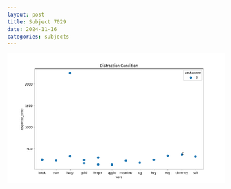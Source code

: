 ```yaml
---
layout: post
title: Subject 7029
date: 2024-11-16
categories: subjects
---
```


![](data/7029/run-1/7029_rt_acc_fuzzy_delay.png)

